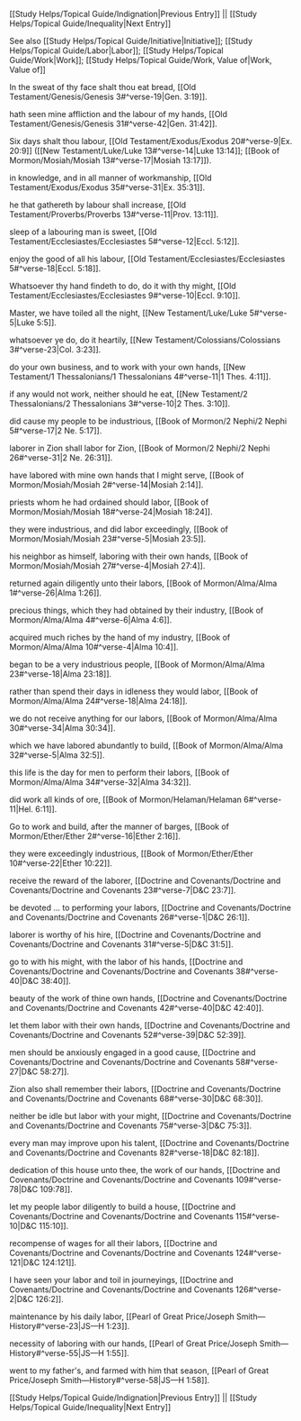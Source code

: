 [[Study Helps/Topical Guide/Indignation|Previous Entry]]  ||  [[Study Helps/Topical Guide/Inequality|Next Entry]]

 See also [[Study Helps/Topical Guide/Initiative|Initiative]]; [[Study Helps/Topical Guide/Labor|Labor]]; [[Study Helps/Topical Guide/Work|Work]]; [[Study Helps/Topical Guide/Work, Value of|Work, Value of]]

 In the sweat of thy face shalt thou eat bread, [[Old Testament/Genesis/Genesis 3#^verse-19|Gen. 3:19]].

 hath seen mine affliction and the labour of my hands, [[Old Testament/Genesis/Genesis 31#^verse-42|Gen. 31:42]].

 Six days shalt thou labour, [[Old Testament/Exodus/Exodus 20#^verse-9|Ex. 20:9]] ([[New Testament/Luke/Luke 13#^verse-14|Luke 13:14]]; [[Book of Mormon/Mosiah/Mosiah 13#^verse-17|Mosiah 13:17]]).

 in knowledge, and in all manner of workmanship, [[Old Testament/Exodus/Exodus 35#^verse-31|Ex. 35:31]].

 he that gathereth by labour shall increase, [[Old Testament/Proverbs/Proverbs 13#^verse-11|Prov. 13:11]].

 sleep of a labouring man is sweet, [[Old Testament/Ecclesiastes/Ecclesiastes 5#^verse-12|Eccl. 5:12]].

 enjoy the good of all his labour, [[Old Testament/Ecclesiastes/Ecclesiastes 5#^verse-18|Eccl. 5:18]].

 Whatsoever thy hand findeth to do, do it with thy might, [[Old Testament/Ecclesiastes/Ecclesiastes 9#^verse-10|Eccl. 9:10]].

 Master, we have toiled all the night, [[New Testament/Luke/Luke 5#^verse-5|Luke 5:5]].

 whatsoever ye do, do it heartily, [[New Testament/Colossians/Colossians 3#^verse-23|Col. 3:23]].

 do your own business, and to work with your own hands, [[New Testament/1 Thessalonians/1 Thessalonians 4#^verse-11|1 Thes. 4:11]].

 if any would not work, neither should he eat, [[New Testament/2 Thessalonians/2 Thessalonians 3#^verse-10|2 Thes. 3:10]].

 did cause my people to be industrious, [[Book of Mormon/2 Nephi/2 Nephi 5#^verse-17|2 Ne. 5:17]].

 laborer in Zion shall labor for Zion, [[Book of Mormon/2 Nephi/2 Nephi 26#^verse-31|2 Ne. 26:31]].

 have labored with mine own hands that I might serve, [[Book of Mormon/Mosiah/Mosiah 2#^verse-14|Mosiah 2:14]].

 priests whom he had ordained should labor, [[Book of Mormon/Mosiah/Mosiah 18#^verse-24|Mosiah 18:24]].

 they were industrious, and did labor exceedingly, [[Book of Mormon/Mosiah/Mosiah 23#^verse-5|Mosiah 23:5]].

 his neighbor as himself, laboring with their own hands, [[Book of Mormon/Mosiah/Mosiah 27#^verse-4|Mosiah 27:4]].

 returned again diligently unto their labors, [[Book of Mormon/Alma/Alma 1#^verse-26|Alma 1:26]].

 precious things, which they had obtained by their industry, [[Book of Mormon/Alma/Alma 4#^verse-6|Alma 4:6]].

 acquired much riches by the hand of my industry, [[Book of Mormon/Alma/Alma 10#^verse-4|Alma 10:4]].

 began to be a very industrious people, [[Book of Mormon/Alma/Alma 23#^verse-18|Alma 23:18]].

 rather than spend their days in idleness they would labor, [[Book of Mormon/Alma/Alma 24#^verse-18|Alma 24:18]].

 we do not receive anything for our labors, [[Book of Mormon/Alma/Alma 30#^verse-34|Alma 30:34]].

 which we have labored abundantly to build, [[Book of Mormon/Alma/Alma 32#^verse-5|Alma 32:5]].

 this life is the day for men to perform their labors, [[Book of Mormon/Alma/Alma 34#^verse-32|Alma 34:32]].

 did work all kinds of ore, [[Book of Mormon/Helaman/Helaman 6#^verse-11|Hel. 6:11]].

 Go to work and build, after the manner of barges, [[Book of Mormon/Ether/Ether 2#^verse-16|Ether 2:16]].

 they were exceedingly industrious, [[Book of Mormon/Ether/Ether 10#^verse-22|Ether 10:22]].

 receive the reward of the laborer, [[Doctrine and Covenants/Doctrine and Covenants/Doctrine and Covenants 23#^verse-7|D&C 23:7]].

 be devoted ... to performing your labors, [[Doctrine and Covenants/Doctrine and Covenants/Doctrine and Covenants 26#^verse-1|D&C 26:1]].

 laborer is worthy of his hire, [[Doctrine and Covenants/Doctrine and Covenants/Doctrine and Covenants 31#^verse-5|D&C 31:5]].

 go to with his might, with the labor of his hands, [[Doctrine and Covenants/Doctrine and Covenants/Doctrine and Covenants 38#^verse-40|D&C 38:40]].

 beauty of the work of thine own hands, [[Doctrine and Covenants/Doctrine and Covenants/Doctrine and Covenants 42#^verse-40|D&C 42:40]].

 let them labor with their own hands, [[Doctrine and Covenants/Doctrine and Covenants/Doctrine and Covenants 52#^verse-39|D&C 52:39]].

 men should be anxiously engaged in a good cause, [[Doctrine and Covenants/Doctrine and Covenants/Doctrine and Covenants 58#^verse-27|D&C 58:27]].

 Zion also shall remember their labors, [[Doctrine and Covenants/Doctrine and Covenants/Doctrine and Covenants 68#^verse-30|D&C 68:30]].

 neither be idle but labor with your might, [[Doctrine and Covenants/Doctrine and Covenants/Doctrine and Covenants 75#^verse-3|D&C 75:3]].

 every man may improve upon his talent, [[Doctrine and Covenants/Doctrine and Covenants/Doctrine and Covenants 82#^verse-18|D&C 82:18]].

 dedication of this house unto thee, the work of our hands, [[Doctrine and Covenants/Doctrine and Covenants/Doctrine and Covenants 109#^verse-78|D&C 109:78]].

 let my people labor diligently to build a house, [[Doctrine and Covenants/Doctrine and Covenants/Doctrine and Covenants 115#^verse-10|D&C 115:10]].

 recompense of wages for all their labors, [[Doctrine and Covenants/Doctrine and Covenants/Doctrine and Covenants 124#^verse-121|D&C 124:121]].

 I have seen your labor and toil in journeyings, [[Doctrine and Covenants/Doctrine and Covenants/Doctrine and Covenants 126#^verse-2|D&C 126:2]].

 maintenance by his daily labor, [[Pearl of Great Price/Joseph Smith—History#^verse-23|JS—H 1:23]].

 necessity of laboring with our hands, [[Pearl of Great Price/Joseph Smith—History#^verse-55|JS—H 1:55]].

 went to my father's, and farmed with him that season, [[Pearl of Great Price/Joseph Smith—History#^verse-58|JS—H 1:58]].

[[Study Helps/Topical Guide/Indignation|Previous Entry]]  ||  [[Study Helps/Topical Guide/Inequality|Next Entry]]